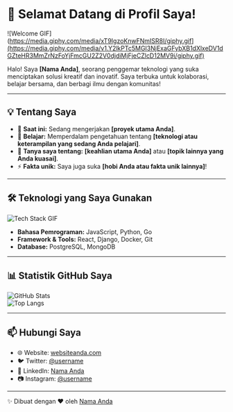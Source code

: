 # 🌟 Selamat Datang di Profil Saya!  

![Welcome GIF](https://media.giphy.com/media/xT9IgzoKnwFNmISR8I/giphy.gif](https://media.giphy.com/media/v1.Y2lkPTc5MGI3NjExaGFybXB1dXlxeDV1dGZteHR3MmZrNzFoYjFmcGU2Z2V0djdiMjFjeCZlcD12MV9i/giphy.gif)  

Halo! Saya **[Nama Anda]**, seorang penggemar teknologi yang suka menciptakan solusi kreatif dan inovatif. Saya terbuka untuk kolaborasi, belajar bersama, dan berbagi ilmu dengan komunitas!  

---

## 💡 Tentang Saya  

- 🔭 **Saat ini:** Sedang mengerjakan **[proyek utama Anda]**.  
- 🌱 **Belajar:** Memperdalam pengetahuan tentang **[teknologi atau keterampilan yang sedang Anda pelajari]**.  
- 💬 **Tanya saya tentang:** **[keahlian utama Anda]** atau **[topik lainnya yang Anda kuasai]**.  
- ⚡ **Fakta unik:** Saya juga suka **[hobi Anda atau fakta unik lainnya]**!  

---

## 🛠️ Teknologi yang Saya Gunakan  

![Tech Stack GIF](https://media.giphy.com/media/ZVik7pBtu9dNS/giphy.gif)  

- **Bahasa Pemrograman:** JavaScript, Python, Go  
- **Framework & Tools:** React, Django, Docker, Git  
- **Database:** PostgreSQL, MongoDB  

---

## 📊 Statistik GitHub Saya  

![GitHub Stats](https://github-readme-stats.vercel.app/api?username=your-username&show_icons=true&theme=radical)  
![Top Langs](https://github-readme-stats.vercel.app/api/top-langs/?username=your-username&layout=compact&theme=radical)  

---

## 📫 Hubungi Saya  

- 🌐 Website: [websiteanda.com](https://websiteanda.com)  
- 🐦 Twitter: [@username](https://twitter.com/username)  
- 💼 LinkedIn: [Nama Anda](https://linkedin.com/in/username)  
- 📷 Instagram: [@username](https://instagram.com/username)  

---

✨ Dibuat dengan ❤️ oleh [Nama Anda](https://github.com/your-username)  
